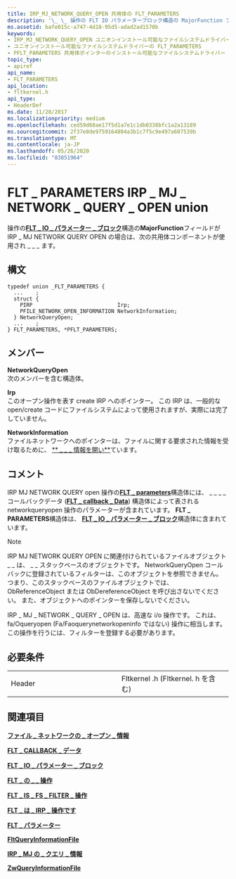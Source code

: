 ```yaml
---
title: IRP_MJ_NETWORK_QUERY_OPEN 共用体の FLT_PARAMETERS
description: '\_ \_ 操作の FLT IO パラメーターブロック構造の MajorFunction フィールド \_ が IRP \_ MJ \_ NETWORK QUERY \_ OPEN \_ の場合は、次の共用体コンポーネントが使用されます。'
ms.assetid: bafe015c-a747-4d18-95d5-adad2ad1570b
keywords:
- IRP_MJ_NETWORK_QUERY_OPEN ユニオンインストール可能なファイルシステムドライバーの FLT_PARAMETERS
- ユニオンインストール可能なファイルシステムドライバーの FLT_PARAMETERS
- PFLT_PARAMETERS 共用体ポインターのインストール可能なファイルシステムドライバー
topic_type:
- apiref
api_name:
- FLT_PARAMETERS
api_location:
- fltkernel.h
api_type:
- HeaderDef
ms.date: 11/28/2017
ms.localizationpriority: medium
ms.openlocfilehash: ced59d60ae17f5d1a7e1c1db0338bfc1a2a13189
ms.sourcegitcommit: 2f37e8de9759164804a3b1c7f5c9e497a607539b
ms.translationtype: MT
ms.contentlocale: ja-JP
ms.lasthandoff: 05/26/2020
ms.locfileid: "83851964"
---
```

# <a name="flt_parameters-for-irp_mj_network_query_open-union"></a>FLT \_ PARAMETERS IRP \_ MJ \_ NETWORK \_ QUERY \_ OPEN union


操作の[**FLT \_ IO \_ パラメーター \_ ブロック**](https://docs.microsoft.com/windows-hardware/drivers/ddi/fltkernel/ns-fltkernel-_flt_io_parameter_block)構造の**MajorFunction**フィールドが IRP \_ MJ NETWORK QUERY OPEN の場合は、次の共用体コンポーネントが使用され \_ \_ \_ ます。

<a name="syntax"></a>構文
------

```ManagedCPlusPlus
typedef union _FLT_PARAMETERS {
  ...    ;
  struct {
    PIRP                           Irp;
    PFILE_NETWORK_OPEN_INFORMATION NetworkInformation;
  } NetworkQueryOpen;
  ...    ;
} FLT_PARAMETERS, *PFLT_PARAMETERS;
```

<a name="members"></a>メンバー
-------

**NetworkQueryOpen**  
次のメンバーを含む構造体。

**Irp**  
このオープン操作を表す create IRP へのポインター。 この IRP は、一般的な open/create コードにファイルシステムによって使用されますが、実際には完了していません。

**NetworkInformation**  
ファイルネットワークへのポインターは、ファイルに関する要求された情報を受け取るために、 [** \_ \_ \_ 情報を開い**](https://docs.microsoft.com/windows-hardware/drivers/ddi/wdm/ns-wdm-_file_network_open_information)ています。

<a name="remarks"></a>コメント
-------

IRP MJ NETWORK QUERY open 操作の[**FLT \_ parameters**](https://docs.microsoft.com/windows-hardware/drivers/ddi/fltkernel/ns-fltkernel-_flt_parameters)構造体には、 \_ \_ \_ \_ コールバックデータ ([**FLT \_ callback \_ Data**](https://docs.microsoft.com/windows-hardware/drivers/ddi/fltkernel/ns-fltkernel-_flt_callback_data)) 構造体によって表される networkqueryopen 操作のパラメーターが含まれています。 **FLT \_ PARAMETERS**構造体は、 [**FLT \_ IO \_ パラメーター \_ ブロック**](https://docs.microsoft.com/windows-hardware/drivers/ddi/fltkernel/ns-fltkernel-_flt_io_parameter_block)構造体に含まれています。

> [!NOTE]
> IRP MJ NETWORK QUERY OPEN に関連付けられているファイルオブジェクト \_ \_ は、 \_ \_ スタックベースのオブジェクトです。
NetworkQueryOpen コールバックに登録されているフィルターは、このオブジェクトを参照できません。 つまり、このスタックベースのファイルオブジェクトでは、ObReferenceObject または ObDereferenceObject を呼び出さないでください。 また、オブジェクトへのポインターを保存しないでください。

 

IRP \_ MJ \_ NETWORK \_ QUERY \_ OPEN は、高速な i/o 操作です。 これは、fa/Oqueryopen (Fa/Faoquerynetworkopeninfo ではない) 操作に相当します。 この操作を行うには、フィルターを登録する必要があります。

<a name="requirements"></a>必要条件
------------

<table>
<colgroup>
<col width="50%" />
<col width="50%" />
</colgroup>
<tbody>
<tr class="odd">
<td align="left"><p>Header</p></td>
<td align="left">Fltkernel .h (Fltkernel. h を含む)</td>
</tr>
</tbody>
</table>

## <a name="see-also"></a>関連項目


[**ファイル \_ ネットワークの \_ オープン \_ 情報**](https://docs.microsoft.com/windows-hardware/drivers/ddi/wdm/ns-wdm-_file_network_open_information)

[**FLT \_ CALLBACK \_ データ**](https://docs.microsoft.com/windows-hardware/drivers/ddi/fltkernel/ns-fltkernel-_flt_callback_data)

[**FLT \_ IO \_ パラメーター \_ ブロック**](https://docs.microsoft.com/windows-hardware/drivers/ddi/fltkernel/ns-fltkernel-_flt_io_parameter_block)

[**FLT \_ の \_ \_ 操作**](https://docs.microsoft.com/windows-hardware/drivers/ddi/index)

[**FLT \_ IS \_ FS \_ FILTER \_ 操作**](https://docs.microsoft.com/previous-versions/ff544648(v=vs.85))

[**FLT \_ は \_ IRP \_ 操作です**](https://docs.microsoft.com/previous-versions/ff544654(v=vs.85))

[**FLT \_ パラメーター**](https://docs.microsoft.com/windows-hardware/drivers/ddi/fltkernel/ns-fltkernel-_flt_parameters)

[**FltQueryInformationFile**](https://docs.microsoft.com/windows-hardware/drivers/ddi/fltkernel/nf-fltkernel-fltqueryinformationfile)

[**IRP \_ MJ の \_ クエリ \_ 情報**](irp-mj-query-information.md)

[**ZwQueryInformationFile**](https://docs.microsoft.com/windows-hardware/drivers/ddi/ntifs/nf-ntifs-ntqueryinformationfile)

 

 







